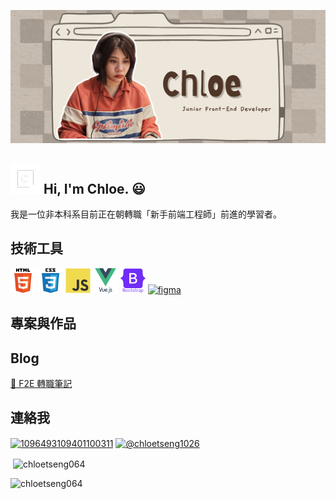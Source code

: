 ![image](https://github.com/ChloeTseng064/ChloeTseng064/blob/main/Chloef2e%201.png)

![image](https://github.com/ChloeTseng064/F2E_studynotes/blob/main/logo_sm.png) Hi, I'm Chloe. :smiley:
---
我是一位非本科系目前正在朝轉職「新手前端工程師」前進的學習者。<br>

技術工具
---
<p align="left"> 
  <a href="https://www.w3.org/html/" target="_blank" rel="noreferrer"> <img src="https://raw.githubusercontent.com/devicons/devicon/master/icons/html5/html5-original-wordmark.svg" alt="html5" width="40" height="40"/></a>
  <a href="https://www.w3schools.com/css/" target="_blank" rel="noreferrer"> <img src="https://raw.githubusercontent.com/devicons/devicon/master/icons/css3/css3-original-wordmark.svg" alt="css3" width="40" height="40"/></a>
  <a href="https://developer.mozilla.org/en-US/docs/Web/JavaScript" target="_blank" rel="noreferrer"> <img src="https://raw.githubusercontent.com/devicons/devicon/master/icons/javascript/javascript-original.svg" alt="javascript" width="40" height="40"/></a>
  <a href="https://vuejs.org/" target="_blank" rel="noreferrer"> <img src="https://raw.githubusercontent.com/devicons/devicon/master/icons/vuejs/vuejs-original-wordmark.svg" alt="vuejs" width="40" height="40"/></a> 
  <a href="https://getbootstrap.com" target="_blank" rel="noreferrer"> <img src="https://raw.githubusercontent.com/devicons/devicon/master/icons/bootstrap/bootstrap-plain-wordmark.svg" alt="bootstrap" width="40" height="40"/></a> 
  <a href="https://www.figma.com/" target="_blank" rel="noreferrer"> <img src="https://www.vectorlogo.zone/logos/figma/figma-icon.svg" alt="figma" width="40" height="40"/></a> 
  </p>

專案與作品
---

Blog
---
<a href="#">🌱 F2E 轉職筆記 </a>

連絡我
---
<p align="left">
<a href="https://discord.gg/1096493109401100311" target="blank"><img align="center" src="https://raw.githubusercontent.com/rahuldkjain/github-profile-readme-generator/master/src/images/icons/Social/discord.svg" alt="1096493109401100311" height="40" width="40" /></a>
<a href="https://codepen.io/ChloeTseng1026" target="blank"><img align="center" src="https://raw.githubusercontent.com/rahuldkjain/github-profile-readme-generator/master/src/images/icons/Social/codepen.svg" alt="@chloetseng1026" height="40" width="40" /></a>

</p>

<p>&nbsp;<img align="center" src="https://github-readme-stats.vercel.app/api?username=chloetseng064&show_icons=true&theme=tokyonight&title_color=d1d5ea&text_color=fcfcfc&hide_border=true&locale=en" alt="chloetseng064" /></p>
<p>
  <img src="https://github-readme-stats.vercel.app/api/top-langs?username=chloetseng064&show_icons=true&locale=en&layout=compact" alt="chloetseng064" />
</p>

<!--
**ChloeTseng064/ChloeTseng064** is a ✨ _special_ ✨ repository because its `README.md` (this file) appears on your GitHub profile.

Here are some ideas to get you started:

- 🔭 I’m currently working on ...
- 🌱 I’m currently learning ...
- 👯 I’m looking to collaborate on ...
- 🤔 I’m looking for help with ...
- 💬 Ask me about ...
- 📫 How to reach me: ...
- 😄 Pronouns: ...
- ⚡ Fun fact: ...
-->
